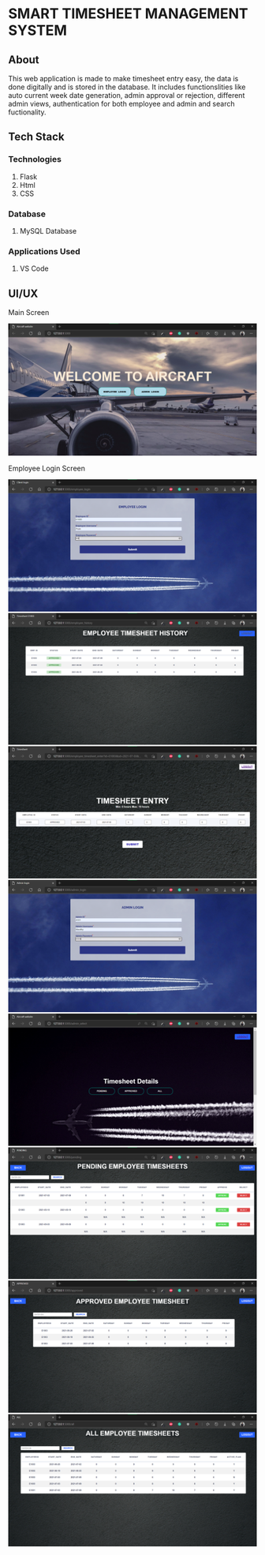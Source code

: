 # SMART TIMESHEET MANAGEMENT SYSTEM

## About
This web application is made to make timesheet entry easy, the data is done digitally and is stored in the database. It includes functionslities like auto current week date generation, admin approval or rejection, different admin views, authentication for both employee and admin and search fuctionality.

## Tech Stack 

### Technologies 
1) Flask
2) Html
3) CSS

### Database
1) MySQL Database

### Applications Used
1) VS Code

## UI/UX
<div>
  <p>Main Screen</p>
  <img src="https://github.com/Premmmm/Smart-Timesheet-Management-System/blob/master/gitImages/1.MainScreen.png" />
  <p>Employee Login Screen</p>
  <img src="https://github.com/Premmmm/Smart-Timesheet-Management-System/blob/master/gitImages/2.EmployeeLogin.png" />
  <img src="https://github.com/Premmmm/Smart-Timesheet-Management-System/blob/master/gitImages/3.EmployeeHistory.png" />
  <img src="https://github.com/Premmmm/Smart-Timesheet-Management-System/blob/master/gitImages/4.EmployeeTimesheetEntry.png" />
  <img src="https://github.com/Premmmm/Smart-Timesheet-Management-System/blob/master/gitImages/5.AdminLogin.png" />
  <img src="https://github.com/Premmmm/Smart-Timesheet-Management-System/blob/master/gitImages/6.AdminSelect.png" />
  <img src="https://github.com/Premmmm/Smart-Timesheet-Management-System/blob/master/gitImages/7.Pending.png" />
  <img src="https://github.com/Premmmm/Smart-Timesheet-Management-System/blob/master/gitImages/8.Approved.png" />
  <img src="https://github.com/Premmmm/Smart-Timesheet-Management-System/blob/master/gitImages/9.All.png" />
</div><br><br>
